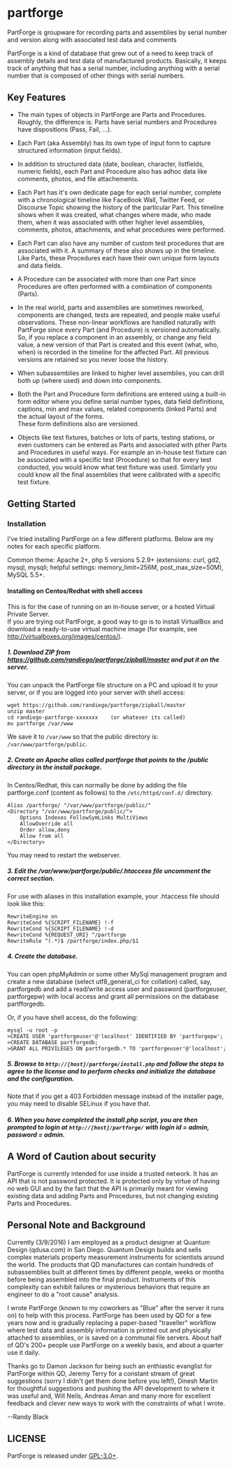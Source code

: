# partforge
PartForge is groupware for recording parts and assemblies by serial number and version along with associated test data and comments

PartForge is a kind of database that grew out of a need to keep track of assembly details and test data of manufactured products.
Basically, it keeps track of anything that has a serial number, 
including anything with a serial number that is composed of other things with serial numbers. 

## Key Features

* The main types of objects in PartForge are Parts and Procedures.  Roughly, the difference is: Parts have serial numbers and Procedures 
have dispositions (Pass, Fail, ...).

* Each Part (aka Assembly) has its own type of input form to capture structured information (input fields).  

* In addition to structured data (date, boolean, character, listfields, numeric fields), each Part and Procedure also 
has adhoc data like comments, photos, and file attachements.

* Each Part has it's own dedicate page for each serial number, complete with a chronological timeline like FaceBook Wall, Twitter Feed, or Discourse Topic showing the 
history of the particular Part.  This timeline shows when it was created, what changes
where made, who made them, when it was associated with other higher level assemblies, comments, photos, attachments, and what procedures
were performed.

* Each Part can also have any number of custom test procedures that are associated with it.  A summary of these also shows up in the timeline.  
Like Parts, these Procedures each have their own unique form layouts and data fields.  

* A Procedure can be associated with more than one Part since Procedures are often performed with a combination of components (Parts).

* In the real world, parts and assemblies are sometimes reworked, components are changed, tests are repeated, and people make useful observations.
These non-linear workflows are handled naturally with PartForge since every Part (and Procedure) is versioned automatically.  So, if you replace
a component in an assembly, or change any field value, a new version of that Part is created and this event (what, who, when) is recorded in the timeline
for the affected Part.  All previous versions are retained so you never loose the history.  

* When subassemblies are linked to higher level assemblies, you can drill both up (where used) and down into components.

* Both the Part and Procedure form definitions are entered using a built-in form editor where you define serial number types, data field definitions,
captions, min and max values, related components (linked Parts) and the actual layout of the forms.  
These form definitions also are versioned.

* Objects like test fixtures, batches or lots of parts, testing stations, or even customers can be entered as Parts and associated with 
pther Parts and Procedures in useful ways.  For example an in-house test fixture can be associated with a specific test (Procedure) so that for every
test conducted, you would know what test fixture was used.  Similarly you could know all the final assemblies that were calibrated with
a specific test fixture.


## Getting Started

### Installation

I've tried installing PartForge on a few different platforms.  Below are my notes for each specific platform.

Common theme: Apache 2+, php 5 versions 5.2.9+ (extensions: curl, gd2, mysql, mysqli; helpful settings: memory_limit=256M, post_max_size=50M), MySQL 5.5+.

#### Installing on Centos/Redhat with shell access

This is for the case of running on an in-house server, or a hosted Virtual Private Server.  
If you are trying out PartForge, a good way to go is to install VirtualBox and download a ready-to-use virtual 
machine image (for example, see http://virtualboxes.org/images/centos/).

##### 1. Download ZIP from https://github.com/randiego/partforge/zipball/master and put it on the server.

You can unpack the PartForge file structure on a PC and upload it to your server, or if you are logged into your server with shell access:

```
wget https://github.com/randiego/partforge/zipball/master
unzip master
cd randiego-partforge-xxxxxxx    (or whatever its called)
mv partforge /var/www
```

We save it to ```/var/www``` so that the public directory is: ```/var/www/partforge/public```.  

##### 2. Create an Apache alias called partforge that points to the /public directory in the install package.

In Centos/Redhat, this can normally be done by adding the file partforge.conf (content as follows) to the ```/etc/httpd/conf.d/``` directory.

```
Alias /partforge/ "/var/www/partforge/public/" 
<Directory "/var/www/partforge/public/">
    Options Indexes FollowSymLinks MultiViews
    AllowOverride all
    Order allow,deny
    Allow from all
</Directory>
```

You may need to restart the webserver.

##### 3. Edit the /var/www/partforge/public/.htaccess file uncomment the correct section.

For use with aliases in this installation example, your .htaccess file should look like this:

```
RewriteEngine on
RewriteCond %{SCRIPT_FILENAME} !-f
RewriteCond %{SCRIPT_FILENAME} !-d
RewriteCond %{REQUEST_URI} ^/partforge
RewriteRule ^(.*)$ /partforge/index.php/$1
```

##### 4. Create the database.

You can open phpMyAdmin or some other MySql management program and create a new database (select utf8_general_ci for collation) called, say, partforgedb and add a read/write access user and password (partforgeuser, partforgepw) with local access and grant all permissions on the database partfforgedb.

Or, if you have shell access, do the following:

```
mysql -u root -p
>CREATE USER 'partforgeuser'@'localhost' IDENTIFIED BY 'partforgepw';
>CREATE DATABASE partforgedb;
>GRANT ALL PRIVILEGES ON partforgedb.* TO 'partforgeuser'@'localhost';
``` 

##### 5. Browse to ```http://[host]/partforge/install.php``` and follow the steps to agree to the license and to perform checks and initialize the database and the configuration.
Note that if you get a 403 Forbidden message instead of the installer page, you may need to disable SELinux if you have that.  

##### 6. When you have completed the install.php script, you are then prompted to login at ```http://[host]/partforge/``` with login id = admin, password = admin. 

## A Word of Caution about security

PartForge is currently intended for use inside a trusted network.  It has an API that is not password protected.  It is protected only by virtue of having no web GUI and by the fact that the API is primarily meant for viewing existing data and adding Parts and Procedures, but not changing existing Parts and Procedures.

## Personal Note and Background

Currently (3/9/2016) I am employed as a product designer at Quantum Design (qdusa.com) in San Diego.  Quantum Design builds and sells complex materials property measurement instruments
for scientists around the world.  The products that QD manufactures can contain hundreds of subassemblies built at different 
times by different people, weeks or months before being assembled into the final product.  Instruments of this complexity can exhibit failures or 
mysterious behaviors that require an engineer to do a "root cause" analysis.

I wrote PartForge (known to my coworkers as "Blue" after the server it runs on) to help with this process.
PartForge has been used by QD for a few years now and is gradually replacing a paper-based "traveller" workflow where test data and assembly information 
is printed out and physically attached to assemblies, or is saved on a communal file servers.   About half of QD's 200+ people use PartForge on a weekly basis, 
and about a quarter use it daily. 

Thanks go to Damon Jackson for being such an enthiastic evanglist for PartForge within QD, Jeremy Terry for a constant stream of great suggestions
(sorry I didn't get them done before you left!), Dinesh Martin for thoughtful suggestions and pushing the API development to where it was useful and, Will Neils, Andreas Aman and 
many more for excellent feedback and clever new ways to work with the constraints of what I wrote.  

--Randy Black

## LICENSE

PartForge is released under [GPL-3.0+](http://spdx.org/licenses/GPL-3.0+).
